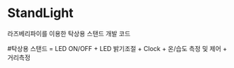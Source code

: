 # StandLight
라즈베리파이를 이용한 탁상용 스탠드 개발 코드



#탁상용 스탠드 = LED ON/OFF + LED 밝기조절 + Clock + 온/습도 측정 및 제어 + 거리측정


